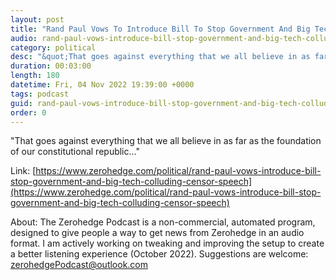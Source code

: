 ```yaml
---
layout: post
title: "Rand Paul Vows To Introduce Bill To Stop Government And Big Tech Colluding To Censor Speech"
audio: rand-paul-vows-introduce-bill-stop-government-and-big-tech-colluding-censor-speech-0
category: political
desc: "&quot;That goes against everything that we all believe in as far as the foundation of our constitutional republic...&quot;"
duration: 00:03:00
length: 180
datetime: Fri, 04 Nov 2022 19:39:00 +0000
tags: podcast
guid: rand-paul-vows-introduce-bill-stop-government-and-big-tech-colluding-censor-speech-0
order: 0
---
```

&quot;That goes against everything that we all believe in as far as the foundation of our constitutional republic...&quot;

Link: [https://www.zerohedge.com/political/rand-paul-vows-introduce-bill-stop-government-and-big-tech-colluding-censor-speech](https://www.zerohedge.com/political/rand-paul-vows-introduce-bill-stop-government-and-big-tech-colluding-censor-speech)

About: The Zerohedge Podcast is a non-commercial, automated program, designed to give people a way to get news from Zerohedge in an audio format.  I am actively working on tweaking and improving the setup to create a better listening experience (October 2022).  Suggestions are welcome: [zerohedgePodcast@outlook.com](mailto:zerohedgePodcast@outlook.com)